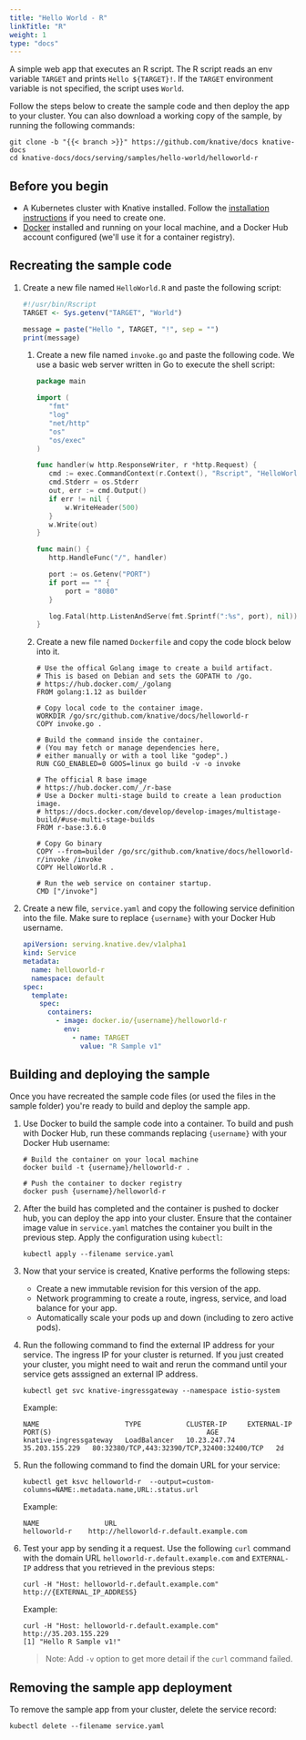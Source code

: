 ```yaml
---
title: "Hello World - R"
linkTitle: "R"
weight: 1
type: "docs"
---
```


A simple web app that executes an R script. The R script reads an env
variable `TARGET` and prints `Hello ${TARGET}!`. If the `TARGET` environment
variable is not specified, the script uses `World`.

Follow the steps below to create the sample code and then deploy the app to your
cluster. You can also download a working copy of the sample, by running the
following commands:

```shell
git clone -b "{{< branch >}}" https://github.com/knative/docs knative-docs
cd knative-docs/docs/serving/samples/hello-world/helloworld-r
```

## Before you begin

- A Kubernetes cluster with Knative installed. Follow the
  [installation instructions](../../../../install/README.md) if you need to
  create one.
- [Docker](https://www.docker.com) installed and running on your local machine,
  and a Docker Hub account configured (we'll use it for a container registry).

## Recreating the sample code

1. Create a new file named `HelloWorld.R` and paste the following script:

   ```R
   #!/usr/bin/Rscript
   TARGET <- Sys.getenv("TARGET", "World")

   message = paste("Hello ", TARGET, "!", sep = "")
   print(message)
   ```

   1. Create a new file named `invoke.go` and paste the following code. We use a
      basic web server written in Go to execute the shell script:

      ```go
      package main

      import (
         "fmt"
         "log"
         "net/http"
         "os"
         "os/exec"
      )

      func handler(w http.ResponseWriter, r *http.Request) {
         cmd := exec.CommandContext(r.Context(), "Rscript", "HelloWorld.R")
         cmd.Stderr = os.Stderr
         out, err := cmd.Output()
         if err != nil {
             w.WriteHeader(500)
         }
         w.Write(out)
      }

      func main() {
         http.HandleFunc("/", handler)

         port := os.Getenv("PORT")
         if port == "" {
             port = "8080"
         }

         log.Fatal(http.ListenAndServe(fmt.Sprintf(":%s", port), nil))
      }
      ```

   1. Create a new file named `Dockerfile` and copy the code block below into it.

      ```docker
      # Use the offical Golang image to create a build artifact.
      # This is based on Debian and sets the GOPATH to /go.
      # https://hub.docker.com/_/golang
      FROM golang:1.12 as builder

      # Copy local code to the container image.
      WORKDIR /go/src/github.com/knative/docs/helloworld-r
      COPY invoke.go .

      # Build the command inside the container.
      # (You may fetch or manage dependencies here,
      # either manually or with a tool like "godep".)
      RUN CGO_ENABLED=0 GOOS=linux go build -v -o invoke

      # The official R base image
      # https://hub.docker.com/_/r-base
      # Use a Docker multi-stage build to create a lean production image.
      # https://docs.docker.com/develop/develop-images/multistage-build/#use-multi-stage-builds
      FROM r-base:3.6.0

      # Copy Go binary
      COPY --from=builder /go/src/github.com/knative/docs/helloworld-r/invoke /invoke
      COPY HelloWorld.R .

      # Run the web service on container startup.
      CMD ["/invoke"]
      ```


1. Create a new file, `service.yaml` and copy the following service definition
   into the file. Make sure to replace `{username}` with your Docker Hub
   username.

   ```yaml
   apiVersion: serving.knative.dev/v1alpha1
   kind: Service
   metadata:
     name: helloworld-r
     namespace: default
   spec:
     template:
       spec:
         containers:
           - image: docker.io/{username}/helloworld-r
             env:
               - name: TARGET
                 value: "R Sample v1"
   ```

## Building and deploying the sample

Once you have recreated the sample code files (or used the files in the sample
folder) you're ready to build and deploy the sample app.

1. Use Docker to build the sample code into a container. To build and push with
   Docker Hub, run these commands replacing `{username}` with your Docker Hub
   username:

   ```shell
   # Build the container on your local machine
   docker build -t {username}/helloworld-r .

   # Push the container to docker registry
   docker push {username}/helloworld-r
   ```

1. After the build has completed and the container is pushed to docker hub, you
   can deploy the app into your cluster. Ensure that the container image value
   in `service.yaml` matches the container you built in the previous step. Apply
   the configuration using `kubectl`:

   ```shell
   kubectl apply --filename service.yaml
   ```

1. Now that your service is created, Knative performs the following steps:

   - Create a new immutable revision for this version of the app.
   - Network programming to create a route, ingress, service, and load balance
     for your app.
   - Automatically scale your pods up and down (including to zero active pods).

1. Run the following command to find the external IP address for your service.
   The ingress IP for your cluster is returned. If you just created your
   cluster, you might need to wait and rerun the command until your service gets
   asssigned an external IP address.

   ```shell
   kubectl get svc knative-ingressgateway --namespace istio-system
   ```

   Example:

   ```shell
   NAME                     TYPE           CLUSTER-IP     EXTERNAL-IP      PORT(S)                                      AGE
   knative-ingressgateway   LoadBalancer   10.23.247.74   35.203.155.229   80:32380/TCP,443:32390/TCP,32400:32400/TCP   2d

   ```

1. Run the following command to find the domain URL for your service:

   ```shell
   kubectl get ksvc helloworld-r  --output=custom-columns=NAME:.metadata.name,URL:.status.url
   ```

   Example:

   ```shell
   NAME                URL
   helloworld-r    http://helloworld-r.default.example.com
   ```

1. Test your app by sending it a request. Use the following `curl` command with
   the domain URL `helloworld-r.default.example.com` and `EXTERNAL-IP`
   address that you retrieved in the previous steps:

   ```shell
   curl -H "Host: helloworld-r.default.example.com" http://{EXTERNAL_IP_ADDRESS}
   ```

   Example:

   ```shell
   curl -H "Host: helloworld-r.default.example.com" http://35.203.155.229
   [1] "Hello R Sample v1!"
   ```

   > Note: Add `-v` option to get more detail if the `curl` command failed.

## Removing the sample app deployment

To remove the sample app from your cluster, delete the service record:

```shell
kubectl delete --filename service.yaml
```

